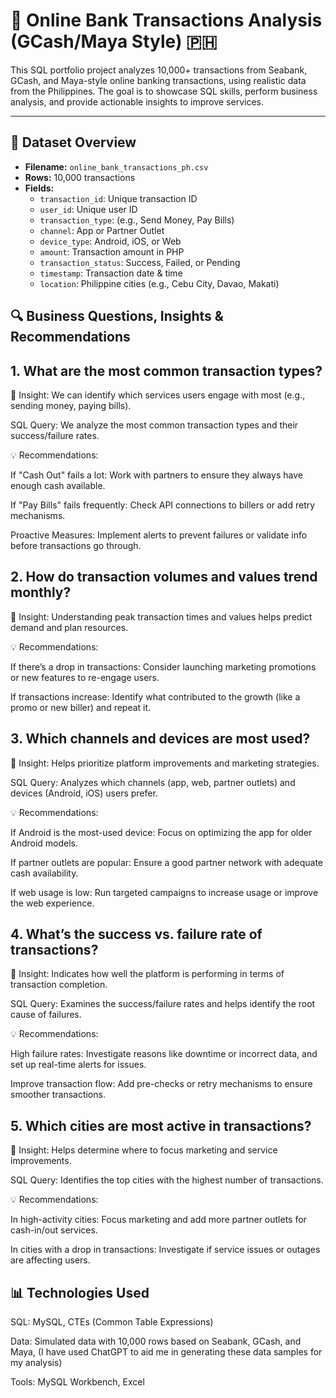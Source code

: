 # 💸 Online Bank Transactions Analysis (GCash/Maya Style) 🇵🇭

This SQL portfolio project analyzes 10,000+ transactions from Seabank, GCash, and Maya-style online banking transactions, using realistic data from the Philippines. The goal is to showcase SQL skills, perform business analysis, and provide actionable insights to improve services.

---

## 📁 Dataset Overview

- **Filename:** `online_bank_transactions_ph.csv`
- **Rows:** 10,000 transactions
- **Fields:**
  - `transaction_id`: Unique transaction ID
  - `user_id`: Unique user ID
  - `transaction_type`: (e.g., Send Money, Pay Bills)
  - `channel`: App or Partner Outlet
  - `device_type`: Android, iOS, or Web
  - `amount`: Transaction amount in PHP
  - `transaction_status`: Success, Failed, or Pending
  - `timestamp`: Transaction date & time
  - `location`: Philippine cities (e.g., Cebu City, Davao, Makati)

## 🔍 Business Questions, Insights & Recommendations

## 1. What are the most common transaction types?
   
🧠 Insight:
We can identify which services users engage with most (e.g., sending money, paying bills).

SQL Query:
We analyze the most common transaction types and their success/failure rates.

💡 Recommendations:

If "Cash Out" fails a lot: Work with partners to ensure they always have enough cash available.

If "Pay Bills" fails frequently: Check API connections to billers or add retry mechanisms.

Proactive Measures: Implement alerts to prevent failures or validate info before transactions go through.

## 2. How do transaction volumes and values trend monthly?
🧠 Insight:
Understanding peak transaction times and values helps predict demand and plan resources.

💡 Recommendations:

If there’s a drop in transactions: Consider launching marketing promotions or new features to re-engage users.

If transactions increase: Identify what contributed to the growth (like a promo or new biller) and repeat it.

## 3. Which channels and devices are most used?

🧠 Insight:
Helps prioritize platform improvements and marketing strategies.

SQL Query:
Analyzes which channels (app, web, partner outlets) and devices (Android, iOS) users prefer.

💡 Recommendations:

If Android is the most-used device: Focus on optimizing the app for older Android models.

If partner outlets are popular: Ensure a good partner network with adequate cash availability.

If web usage is low: Run targeted campaigns to increase usage or improve the web experience.

## 4. What’s the success vs. failure rate of transactions?

🧠 Insight:
Indicates how well the platform is performing in terms of transaction completion.

SQL Query:
Examines the success/failure rates and helps identify the root cause of failures.

💡 Recommendations:

High failure rates: Investigate reasons like downtime or incorrect data, and set up real-time alerts for issues.

Improve transaction flow: Add pre-checks or retry mechanisms to ensure smoother transactions.

## 5. Which cities are most active in transactions?
🧠 Insight:
Helps determine where to focus marketing and service improvements.

SQL Query:
Identifies the top cities with the highest number of transactions.

💡 Recommendations:

In high-activity cities: Focus marketing and add more partner outlets for cash-in/out services.

In cities with a drop in transactions: Investigate if service issues or outages are affecting users.

## 📊 Technologies Used
SQL: MySQL, CTEs (Common Table Expressions)

Data: Simulated data with 10,000 rows based on Seabank, GCash, and Maya, (I have used ChatGPT to aid me in generating these data samples for my analysis)

Tools: MySQL Workbench, Excel

